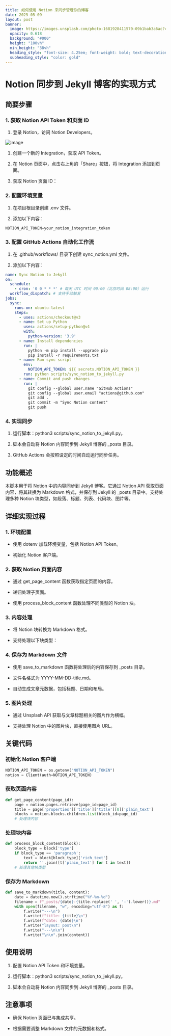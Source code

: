 ```yaml
---
title: 如何使用 Notion 来同步管理你的博客
date: 2025-05-09
layout: post
banner:
  image: https://images.unsplash.com/photo-1681928411570-09b1bab3a6ac?crop=entropy&cs=tinysrgb&fit=max&fm=jpg&ixid=M3w2OTIwMzJ8MHwxfHJhbmRvbXx8fHx8fHx8fDE3NDY3NTUxNDN8&ixlib=rb-4.1.0&q=80&w=1080
  opacity: 0.618
  background: "#000"
  height: "100vh"
  min_height: "38vh"
  heading_style: "font-size: 4.25em; font-weight: bold; text-decoration: underline"
  subheading_style: "color: gold"
---
```


# Notion 同步到 Jekyll 博客的实现方式

## 简要步骤

### 1. 获取 Notion API Token 和页面 ID

1. 登录 Notion，访问 Notion Developers。

![image](https://prod-files-secure.s3.us-west-2.amazonaws.com/a7a0cc5a-89b9-4cda-8686-1fba0ca52f40/d19c1afe-dea5-4312-9333-786b0ba83054/image.png?X-Amz-Algorithm=AWS4-HMAC-SHA256&X-Amz-Content-Sha256=UNSIGNED-PAYLOAD&X-Amz-Credential=ASIAZI2LB466VJDVOETB%2F20250509%2Fus-west-2%2Fs3%2Faws4_request&X-Amz-Date=20250509T014543Z&X-Amz-Expires=3600&X-Amz-Security-Token=IQoJb3JpZ2luX2VjENr%2F%2F%2F%2F%2F%2F%2F%2F%2F%2FwEaCXVzLXdlc3QtMiJGMEQCIECwdnmwvanfhWtexi4TJjLYeiDPgP3%2FDPlNDtsbS%2F3MAiAQPmRFGtLWIbeJLz7UJGxz%2F7JF5VXXocsXLdDlNDp%2BDSqIBAiC%2F%2F%2F%2F%2F%2F%2F%2F%2F%2F8BEAAaDDYzNzQyMzE4MzgwNSIMX9x3zFg9tTiAqf4MKtwDiuYIiCIt%2BNlh7p5ykD7ytl%2B1SYaHTElOYPdghN4Sa8eOBDUqNcApFOjnBSBr77ZOv7tElWsvOujACtKtFbbkGRhaMwXSAcz%2FQfg%2BLH499%2B%2BCHlLbdtq5g%2BOUoPGkTwmdo6qE3petl4n4ocjdSzuH87jalWAQLAfD4anSjvbOlwRhxa6QVu8RXRmit9hwE1I2EdmLSzyjehlvmNOekt2rbzLEspxvRH0Y%2FZvfZ2sZ%2B3v6IiQZeImt4VjcJ%2B5fh%2BKCJvhj3vA%2BnWiC9VUWtdwfP4zFonNP95fnKAOsLrCbuPzRAp87KU2BRVw8qKg7CihbA0%2Foo7rBKsBcVZAtBdkfezfgD%2B75qHSAz7REBAyL6SaJ0bVAmnCHmhJqPj7BLzoh1vAhsoTst0f5bETnXO1c%2BIjgckbesJQOZFK6RnxU9g%2F8WLqo8bvu6IGu%2F7hInmFYotnKuv4UP6jDn15SbpTg52FBQCnJXIIWYvtduCVBwEzHlIQDLvk5hIsj3PcPVJi6ivZWRO5AGrDTNZ7Hh9gNyFyZVZl1W6%2BVRmhbuW7S8Yb23J77JinQa3LXmyKg9%2FN5w%2BaSLjxe%2BXdyh2tA88etf8ubHQQdAzgIM6WQAtGQWCB03Pxg0NBgECzJej4w0bL1wAY6pgH4X9dezPmlSc4170WFwyyikQY8yOp%2B2kCelqm6V0luEvsz6znMSBk5L1J%2B3MExKKa0o3MExjFOhZCq4mYpP%2FRHxVqw2Tg7dIP86praprboJJLKMCjAhA3ZDw0kgJTYDu9k7BEhzJitgx%2FCxnC2OvmRTx8GwScx7Gz%2Fak8NpyrPwrRWysZaE5dIYP0NxxYRe0wyzu2OZPxi%2FfA0qMYqagvmRm41C2cc&X-Amz-Signature=32248a05fcc03773ea655d2fdd55cdc479eed626e76cc629248db6dcb2a2b0e0&X-Amz-SignedHeaders=host&x-id=GetObject)

1. 创建一个新的 Integration，获取 API Token。

1. 在 Notion 页面中，点击右上角的「Share」按钮，将 Integration 添加到页面。

1. 获取 Notion 页面 ID：


### 2. 配置环境变量

1. 在项目根目录创建 .env 文件。

1. 添加以下内容：

```javascript
NOTION_API_TOKEN=your_notion_integration_token
```

### 3. 配置 GitHub Actions 自动化工作流

1. 在 .github/workflows/ 目录下创建 sync_notion.yml 文件。

1. 添加以下内容：

```yaml
name: Sync Notion to Jekyll
on:
  schedule:
    - cron: '0 0 * * *' # 每天 UTC 时间 00:00（北京时间 08:00）运行
  workflow_dispatch: # 支持手动触发
jobs:
  sync:
    runs-on: ubuntu-latest
    steps:
      - uses: actions/checkout@v3
      - name: Set up Python
        uses: actions/setup-python@v4
        with:
          python-version: '3.9'
      - name: Install dependencies
        run: |
          python -m pip install --upgrade pip
          pip install -r requirements.txt
      - name: Run sync script
        env:
          NOTION_API_TOKEN: ${{ secrets.NOTION_API_TOKEN }}
        run: python scripts/sync_notion_to_jekyll.py
      - name: Commit and push changes
        run: |
          git config --global user.name "GitHub Actions"
          git config --global user.email "actions@github.com"
          git add .
          git commit -m "Sync Notion content"
          git push
```

### 4. 实现同步

1. 运行脚本：python3 scripts/sync_notion_to_jekyll.py。

1. 脚本会自动将 Notion 内容同步到 Jekyll 博客的 _posts 目录。

1. GitHub Actions 会按照设定的时间自动运行同步任务。

## 功能概述

本脚本用于将 Notion 中的内容同步到 Jekyll 博客。它通过 Notion API 获取页面内容，将其转换为 Markdown 格式，并保存到 Jekyll 的 _posts 目录中。支持处理多种 Notion 块类型，如段落、标题、列表、代码块、图片等。

## 详细实现过程

### 1. 环境配置

- 使用 dotenv 加载环境变量，包括 Notion API Token。

- 初始化 Notion 客户端。

### 2. 获取 Notion 页面内容

- 通过 get_page_content 函数获取指定页面的内容。

- 递归处理子页面。

- 使用 process_block_content 函数处理不同类型的 Notion 块。

### 3. 内容处理

- 将 Notion 块转换为 Markdown 格式。

- 支持处理以下块类型：


### 4. 保存为 Markdown 文件

- 使用 save_to_markdown 函数将处理后的内容保存到 _posts 目录。

- 文件名格式为 YYYY-MM-DD-title.md。

- 自动生成文章元数据，包括标题、日期和布局。

### 5. 图片处理

- 通过 Unsplash API 获取与文章标题相关的图片作为横幅。

- 支持处理 Notion 中的图片块，直接使用图片 URL。

## 关键代码

### 初始化 Notion 客户端

```python
NOTION_API_TOKEN = os.getenv("NOTION_API_TOKEN")
notion = Client(auth=NOTION_API_TOKEN)
```

### 获取页面内容

```python
def get_page_content(page_id):
    page = notion.pages.retrieve(page_id=page_id)
    title = page['properties']['title']['title'][0]['plain_text']
    blocks = notion.blocks.children.list(block_id=page_id)
    # 处理块内容
```

### 处理块内容

```python
def process_block_content(block):
    block_type = block['type']
    if block_type == 'paragraph':
        text = block[block_type]['rich_text']
        return ''.join([t['plain_text'] for t in text])
    # 处理其他块类型
```

### 保存为 Markdown

```python
def save_to_markdown(title, content):
    date = datetime.now().strftime("%Y-%m-%d")
    filename = f"_posts/{date}-{title.replace(' ', '-').lower()}.md"
    with open(filename, "w", encoding="utf-8") as f:
        f.write("---\n")
        f.write(f"title: {title}\n")
        f.write(f"date: {date}\n")
        f.write("layout: post\n")
        f.write("---\n\n")
        f.write("\n\n".join(content))
```

## 使用说明

1. 配置 Notion API Token 和环境变量。

1. 运行脚本：python3 scripts/sync_notion_to_jekyll.py。

1. 脚本会自动将 Notion 内容同步到 Jekyll 博客的 _posts 目录。

## 注意事项

- 确保 Notion 页面已与集成共享。

- 根据需要调整 Markdown 文件的元数据和格式。